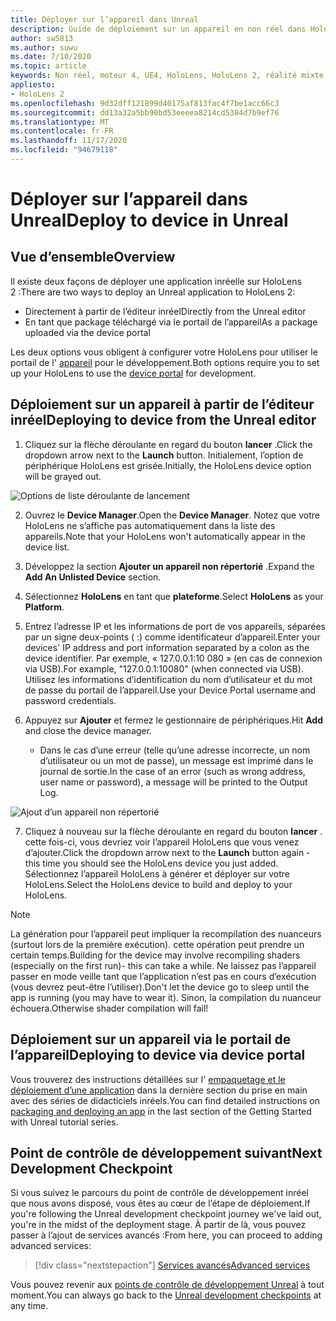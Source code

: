 ```yaml
---
title: Déployer sur l’appareil dans Unreal
description: Guide de déploiement sur un appareil en non réel dans HoloLens 2
author: sw5813
ms.author: suwu
ms.date: 7/10/2020
ms.topic: article
keywords: Non réel, moteur 4, UE4, HoloLens, HoloLens 2, réalité mixte, déployer sur un appareil, PC, documentation, casque de réalité mixte, casque de réalité mixte, casque de réalité virtuelle
appliesto:
- HoloLens 2
ms.openlocfilehash: 9d32dff121899d40175af813fac4f7be1acc66c3
ms.sourcegitcommit: dd13a32a5bb90bd53eeeea8214cd5384d7b9ef76
ms.translationtype: MT
ms.contentlocale: fr-FR
ms.lasthandoff: 11/17/2020
ms.locfileid: "94679118"
---
```

# <a name="deploy-to-device-in-unreal"></a><span data-ttu-id="c61f2-104">Déployer sur l’appareil dans Unreal</span><span class="sxs-lookup"><span data-stu-id="c61f2-104">Deploy to device in Unreal</span></span>

## <a name="overview"></a><span data-ttu-id="c61f2-105">Vue d’ensemble</span><span class="sxs-lookup"><span data-stu-id="c61f2-105">Overview</span></span>
<span data-ttu-id="c61f2-106">Il existe deux façons de déployer une application inréelle sur HoloLens 2 :</span><span class="sxs-lookup"><span data-stu-id="c61f2-106">There are two ways to deploy an Unreal application to HoloLens 2:</span></span>
* <span data-ttu-id="c61f2-107">Directement à partir de l’éditeur inréel</span><span class="sxs-lookup"><span data-stu-id="c61f2-107">Directly from the Unreal editor</span></span>
* <span data-ttu-id="c61f2-108">En tant que package téléchargé via le portail de l’appareil</span><span class="sxs-lookup"><span data-stu-id="c61f2-108">As a package uploaded via the device portal</span></span>

<span data-ttu-id="c61f2-109">Les deux options vous obligent à configurer votre HoloLens pour utiliser le portail de l' [appareil](../platform-capabilities-and-apis/using-the-windows-device-portal.md) pour le développement.</span><span class="sxs-lookup"><span data-stu-id="c61f2-109">Both options require you to set up your HoloLens to use the [device portal](../platform-capabilities-and-apis/using-the-windows-device-portal.md) for development.</span></span>

## <a name="deploying-to-device-from-the-unreal-editor"></a><span data-ttu-id="c61f2-110">Déploiement sur un appareil à partir de l’éditeur inréel</span><span class="sxs-lookup"><span data-stu-id="c61f2-110">Deploying to device from the Unreal editor</span></span>

1. <span data-ttu-id="c61f2-111">Cliquez sur la flèche déroulante en regard du bouton **lancer** .</span><span class="sxs-lookup"><span data-stu-id="c61f2-111">Click the dropdown arrow next to the **Launch** button.</span></span> <span data-ttu-id="c61f2-112">Initialement, l’option de périphérique HoloLens est grisée.</span><span class="sxs-lookup"><span data-stu-id="c61f2-112">Initially, the HoloLens device option will be grayed out.</span></span>

![Options de liste déroulante de lancement](images/unreal/launch-dropdown.png)

2. <span data-ttu-id="c61f2-114">Ouvrez le **Device Manager**.</span><span class="sxs-lookup"><span data-stu-id="c61f2-114">Open the **Device Manager**.</span></span> <span data-ttu-id="c61f2-115">Notez que votre HoloLens ne s’affiche pas automatiquement dans la liste des appareils.</span><span class="sxs-lookup"><span data-stu-id="c61f2-115">Note that your HoloLens won't automatically appear in the device list.</span></span>

3. <span data-ttu-id="c61f2-116">Développez la section **Ajouter un appareil non répertorié** .</span><span class="sxs-lookup"><span data-stu-id="c61f2-116">Expand the **Add An Unlisted Device** section.</span></span>

4. <span data-ttu-id="c61f2-117">Sélectionnez **HoloLens** en tant que **plateforme**.</span><span class="sxs-lookup"><span data-stu-id="c61f2-117">Select **HoloLens** as your **Platform**.</span></span>

5. <span data-ttu-id="c61f2-118">Entrez l’adresse IP et les informations de port de vos appareils, séparées par un signe deux-points ( :) comme identificateur d’appareil.</span><span class="sxs-lookup"><span data-stu-id="c61f2-118">Enter your devices' IP address and port information separated by a colon as the device identifier.</span></span> <span data-ttu-id="c61f2-119">Par exemple, « 127.0.0.1:10 080 » (en cas de connexion via USB).</span><span class="sxs-lookup"><span data-stu-id="c61f2-119">For example, "127.0.0.1:10080" (when connected via USB).</span></span> <span data-ttu-id="c61f2-120">Utilisez les informations d’identification du nom d’utilisateur et du mot de passe du portail de l’appareil.</span><span class="sxs-lookup"><span data-stu-id="c61f2-120">Use your Device Portal username and password credentials.</span></span>

6. <span data-ttu-id="c61f2-121">Appuyez sur **Ajouter** et fermez le gestionnaire de périphériques.</span><span class="sxs-lookup"><span data-stu-id="c61f2-121">Hit **Add** and close the device manager.</span></span>
    * <span data-ttu-id="c61f2-122">Dans le cas d’une erreur (telle qu’une adresse incorrecte, un nom d’utilisateur ou un mot de passe), un message est imprimé dans le journal de sortie.</span><span class="sxs-lookup"><span data-stu-id="c61f2-122">In the case of an error (such as wrong address, user name or password), a message will be printed to the Output Log.</span></span>

![Ajout d’un appareil non répertorié](images/unreal/add-unlisted-device.png)

7. <span data-ttu-id="c61f2-124">Cliquez à nouveau sur la flèche déroulante en regard du bouton **lancer** . cette fois-ci, vous devriez voir l’appareil HoloLens que vous venez d’ajouter.</span><span class="sxs-lookup"><span data-stu-id="c61f2-124">Click the dropdown arrow next to the **Launch** button again - this time you should see the HoloLens device you just added.</span></span> <span data-ttu-id="c61f2-125">Sélectionnez l’appareil HoloLens à générer et déployer sur votre HoloLens.</span><span class="sxs-lookup"><span data-stu-id="c61f2-125">Select the HoloLens device to build and deploy to your HoloLens.</span></span>

>[!NOTE]
><span data-ttu-id="c61f2-126">La génération pour l’appareil peut impliquer la recompilation des nuanceurs (surtout lors de la première exécution). cette opération peut prendre un certain temps.</span><span class="sxs-lookup"><span data-stu-id="c61f2-126">Building for the device may involve recompiling shaders (especially on the first run)- this can take a while.</span></span> <span data-ttu-id="c61f2-127">Ne laissez pas l’appareil passer en mode veille tant que l’application n’est pas en cours d’exécution (vous devrez peut-être l’utiliser).</span><span class="sxs-lookup"><span data-stu-id="c61f2-127">Don't let the device go to sleep until the app is running (you may have to wear it).</span></span> <span data-ttu-id="c61f2-128">Sinon, la compilation du nuanceur échouera.</span><span class="sxs-lookup"><span data-stu-id="c61f2-128">Otherwise shader compilation will fail!</span></span>

## <a name="deploying-to-device-via-device-portal"></a><span data-ttu-id="c61f2-129">Déploiement sur un appareil via le portail de l’appareil</span><span class="sxs-lookup"><span data-stu-id="c61f2-129">Deploying to device via device portal</span></span>

<span data-ttu-id="c61f2-130">Vous trouverez des instructions détaillées sur l' [empaquetage et le déploiement d’une application](tutorials/unreal-uxt-ch6.md#packaging-and-deploying-the-app-via-device-portal) dans la dernière section du prise en main avec des séries de didacticiels inréels.</span><span class="sxs-lookup"><span data-stu-id="c61f2-130">You can find detailed instructions on [packaging and deploying an app](tutorials/unreal-uxt-ch6.md#packaging-and-deploying-the-app-via-device-portal) in the last section of the Getting Started with Unreal tutorial series.</span></span>

## <a name="next-development-checkpoint"></a><span data-ttu-id="c61f2-131">Point de contrôle de développement suivant</span><span class="sxs-lookup"><span data-stu-id="c61f2-131">Next Development Checkpoint</span></span>

<span data-ttu-id="c61f2-132">Si vous suivez le parcours du point de contrôle de développement inréel que nous avons disposé, vous êtes au cœur de l’étape de déploiement.</span><span class="sxs-lookup"><span data-stu-id="c61f2-132">If you're following the Unreal development checkpoint journey we've laid out, you're in the midst of the deployment stage.</span></span> <span data-ttu-id="c61f2-133">À partir de là, vous pouvez passer à l’ajout de services avancés :</span><span class="sxs-lookup"><span data-stu-id="c61f2-133">From here, you can proceed to adding advanced services:</span></span>

> [!div class="nextstepaction"]
> [<span data-ttu-id="c61f2-134">Services avancés</span><span class="sxs-lookup"><span data-stu-id="c61f2-134">Advanced services</span></span>](unreal-development-overview.md#5-adding-services)

<span data-ttu-id="c61f2-135">Vous pouvez revenir aux [points de contrôle de développement Unreal](unreal-development-overview.md#4-deploying-to-a-device) à tout moment.</span><span class="sxs-lookup"><span data-stu-id="c61f2-135">You can always go back to the [Unreal development checkpoints](unreal-development-overview.md#4-deploying-to-a-device) at any time.</span></span>
